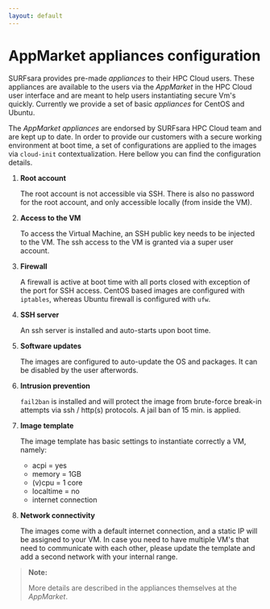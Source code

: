 ```yaml
---
layout: default
---
```


# AppMarket appliances configuration

SURFsara provides pre-made _appliances_ to their HPC Cloud users. These appliances are available to the users via the _AppMarket_ in the HPC Cloud user interface and are meant to help users instantiating secure Vm's quickly. Currently we provide a set of basic _appliances_ for CentOS and Ubuntu.

The _AppMarket_ _appliances_ are endorsed by SURFsara HPC Cloud team and are kept up to date. In order to provide our customers with a secure working environment at boot time, a set of configurations are applied to the images via `cloud-init` contextualization. Here bellow you can find the configuration details.

1. **Root account**

    The root account is not accessible via SSH. There is also no password for the root account, and only accessible locally (from inside the VM).

2. **Access to the VM**

    To access the Virtual Machine, an SSH public key needs to be injected to the VM. The ssh access to the VM is granted via a super user account.

3. **Firewall**

    A firewall is active at boot time with all ports closed with exception of the port for SSH access. CentOS based images are configured with `iptables`, whereas Ubuntu firewall is configured with `ufw`.

4. **SSH server**

    An ssh server is installed and auto-starts upon boot time.

5. **Software updates**

    The images are configured to auto-update the OS and packages. It can be disabled by the user afterwords.

6. **Intrusion prevention**

    `fail2ban` is installed and will protect the image from brute-force break-in attempts via ssh / http(s) protocols. A jail ban of 15 min. is applied.

7. **Image template**

    The image template has basic settings to instantiate correctly a VM, namely:

    - acpi      = yes 
    - memory    = 1GB
    - (v)cpu    = 1 core
    - localtime = no
    - internet connection

8. **Network connectivity**

    The images come with a default internet connection, and a static IP will be assigned to your VM. In case you need to have multiple VM's that need to communicate with each other, please update the template and add a second network with your internal range.

> **Note:**
>
> More details are described in the appliances themselves at the _AppMarket_.
